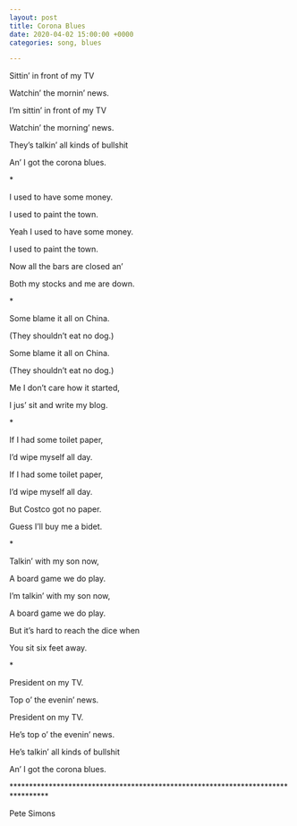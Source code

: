 ```yaml
---
layout: post
title: Corona Blues
date: 2020-04-02 15:00:00 +0000
categories: song, blues

---
```

Sittin’ in front of my TV

Watchin’ the mornin’ news.

I’m sittin’ in front of my TV

Watchin’ the morning’ news.

They’s talkin’ all kinds of bullshit

An’ I got the corona blues.

\*

I used to have some money.

I used to paint the town.

Yeah I used to have some money.

I used to paint the town.

Now all the bars are closed an’

Both my stocks and me are down.

\*

Some blame it all on China.

(They shouldn’t eat no dog.)

Some blame it all on China.

(They shouldn’t eat no dog.)

Me I don’t care how it started,

I jus’ sit and write my blog.

\*

If I had some toilet paper,

I’d wipe myself all day.

If I had some toilet paper,

I’d wipe myself all day.

But Costco got no paper.

Guess I’ll buy me a bidet.

\*

Talkin’ with my son now,

A board game we do play.

I’m talkin’ with my son now,

A board game we do play.

But it’s hard to reach the dice when

You sit six feet away.

\*

President on my TV.

Top o’ the evenin’ news.

President on my TV.

He’s top o’ the evenin’ news.

He’s talkin’ all kinds of bullshit

An’ I got the corona blues.

\*********************************************************************************

Pete Simons